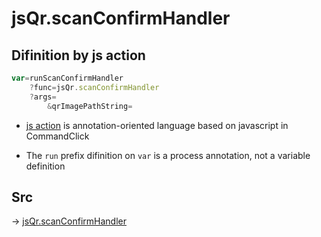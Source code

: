 # jsQr.scanConfirmHandler

## Difinition by js action

```js.js
var=runScanConfirmHandler
	?func=jsQr.scanConfirmHandler
	?args=
		&qrImagePathString=
```

- [js action](#) is annotation-oriented language based on javascript in CommandClick

- The `run` prefix difinition on `var` is a process annotation, not a variable definition

## Src

-> [jsQr.scanConfirmHandler](https://github.com/puutaro/CommandClick/blob/master/app/src/main/java/com/puutaro/commandclick/fragment_lib/terminal_fragment/js_interface/qr/JsQr.kt#L110)


